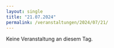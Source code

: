 ```yaml
---
layout: single
title: "21.07.2024"
permalink: /veranstaltungen/2024/07/21/
---
```


Keine Veranstaltung an diesem Tag.
